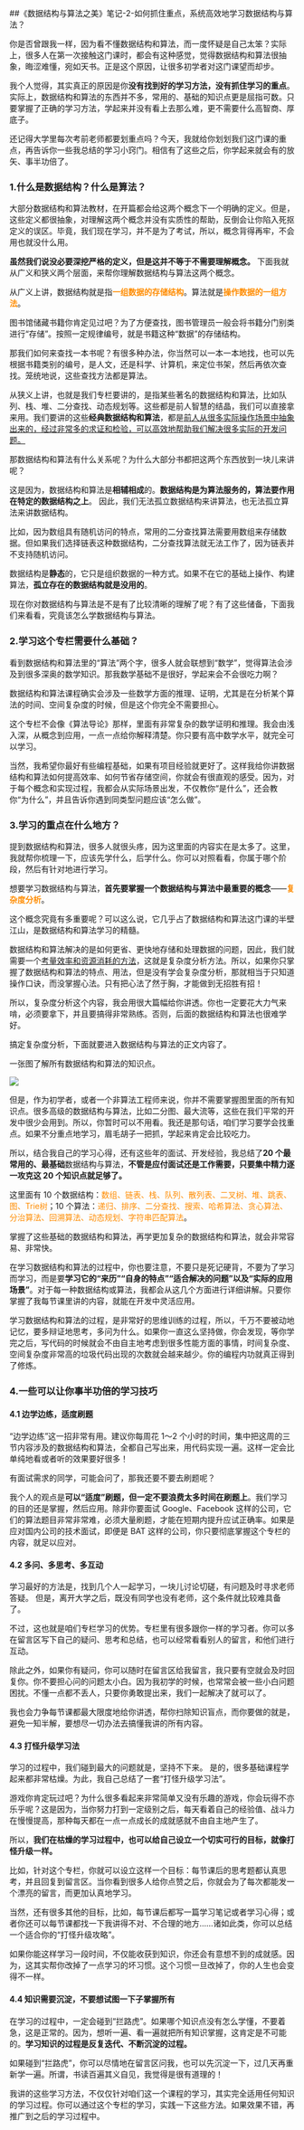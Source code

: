 ##《数据结构与算法之美》笔记-2-如何抓住重点，系统高效地学习数据结构与算法？


你是否曾跟我一样，因为看不懂数据结构和算法，而一度怀疑是自己太笨？实际上，很多人在第一次接触这门课时，都会有这种感觉，觉得数据结构和算法很抽象，晦涩难懂，宛如天书。正是这个原因，让很多初学者对这门课望而却步。 

我个人觉得，其实真正的原因是你**没有找到好的学习方法，没有抓住学习的重点**。实际上，数据结构和算法的东西并不多，常用的、基础的知识点更是屈指可数。只要掌握了正确的学习方法，学起来并没有看上去那么难，更不需要什么高智商、厚底子。 

还记得大学里每次考前老师都要划重点吗？今天，我就给你划划我们这门课的重点，再告诉你一些我总结的学习小窍门。相信有了这些之后，你学起来就会有的放矢、事半功倍了。 

### **1.什么是数据结构？什么是算法？**

大部分数据结构和算法教材，在开篇都会给这两个概念下一个明确的定义。但是，这些定义都很抽象，对理解这两个概念并没有实质性的帮助，反倒会让你陷入死抠定义的误区。毕竟，我们现在学习，并不是为了考试，所以，概念背得再牢，不会用也就没什么用。 

**虽然我们说没必要深挖严格的定义，但是这并不等于不需要理解概念。** 下面我就从广义和狭义两个层面，来帮你理解数据结构与算法这两个概念。 

从广义上讲，数据结构就是指<font color=#FF8C00>**一组数据的存储结构**</font>。算法就是<font color=#FF8C00>**操作数据的一组方法**</font>。 

图书馆储藏书籍你肯定见过吧？为了方便查找，图书管理员一般会将书籍分门别类进行“存储”。按照一定规律编号，就是书籍这种“数据”的存储结构。 

那我们如何来查找一本书呢？有很多种办法，你当然可以一本一本地找，也可以先根据书籍类别的编号，是人文，还是科学、计算机，来定位书架，然后再依次查找。笼统地说，这些查找方法都是算法。 

从狭义上讲，也就是我们专栏要讲的，是指某些著名的数据结构和算法，比如队列、栈、堆、二分查找、动态规划等。这些都是前人智慧的结晶，我们可以直接拿来用。我们要讲的这些**经典数据结构和算法**，都是<u>前人从很多实际操作场景中抽象出来的，经过非常多的求证和检验，可以高效地帮助我们解决很多实际的开发问题。</u> 

那数据结构和算法有什么关系呢？为什么大部分书都把这两个东西放到一块儿来讲呢？ 

这是因为，数据结构和算法是**相辅相成**的。**数据结构是为算法服务的，算法要作用在特定的数据结构之上**。 因此，我们无法孤立数据结构来讲算法，也无法孤立算法来讲数据结构。 

比如，因为数组具有随机访问的特点，常用的二分查找算法需要用数组来存储数据。但如果我们选择链表这种数据结构，二分查找算法就无法工作了，因为链表并不支持随机访问。 

数据结构是**静态**的，它只是组织数据的一种方式。如果不在它的基础上操作、构建算法，**孤立存在的数据结构就是没用的**。 

现在你对数据结构与算法是不是有了比较清晰的理解了呢？有了这些储备，下面我们来看看，究竟该怎么学数据结构与算法。 

### **2.学习这个专栏需要什么基础？**

看到数据结构和算法里的“算法”两个字，很多人就会联想到“数学”，觉得算法会涉及到很多深奥的数学知识。那我数学基础不是很好，学起来会不会很吃力啊？ 

数据结构和算法课程确实会涉及一些数学方面的推理、证明，尤其是在分析某个算法的时间、空间复杂度的时候，但是这个你完全不需要担心。 

这个专栏不会像《算法导论》那样，里面有非常复杂的数学证明和推理。我会由浅入深，从概念到应用，一点一点给你解释清楚。你只要有高中数学水平，就完全可以学习。 

当然，我希望你最好有些编程基础，如果有项目经验就更好了。这样我给你讲数据结构和算法如何提高效率、如何节省存储空间，你就会有很直观的感受。因为，对于每个概念和实现过程，我都会从实际场景出发，不仅教你“是什么”，还会教你“为什么”，并且告诉你遇到同类型问题应该“怎么做”。 

### **3.学习的重点在什么地方？**

提到数据结构和算法，很多人就很头疼，因为这里面的内容实在是太多了。这里，我就帮你梳理一下，应该先学什么，后学什么。你可以对照看看，你属于哪个阶段，然后有针对地进行学习。 

想要学习数据结构与算法，**首先要掌握一个数据结构与算法中最重要的概念**——<font color=#FF8C00>**复杂度分析**</font>。

这个概念究竟有多重要呢？可以这么说，它几乎占了数据结构和算法这门课的半壁江山，是数据结构和算法学习的精髓。 

数据结构和算法解决的是如何更省、更快地存储和处理数据的问题，因此，我们就需要一个<u>考量效率和资源消耗的方法</u>，这就是复杂度分析方法。所以，如果你只掌握了数据结构和算法的特点、用法，但是没有学会复杂度分析，那就相当于只知道操作口诀，而没掌握心法。只有把心法了然于胸，才能做到无招胜有招！ 

所以，复杂度分析这个内容，我会用很大篇幅给你讲透。你也一定要花大力气来啃，必须要拿下，并且要搞得非常熟练。否则，后面的数据结构和算法也很难学好。 

搞定复杂度分析，下面就要进入数据结构与算法的正文内容了。 

一张图了解所有数据结构和算法的知识点。 

![](images/SJJG+SFZM-1-0.jpg)

但是，作为初学者，或者一个非算法工程师来说，你并不需要掌握图里面的所有知识点。很多高级的数据结构与算法，比如二分图、最大流等，这些在我们平常的开发中很少会用到。所以，你暂时可以不用看。我还是那句话，咱们学习要学会找重点。如果不分重点地学习，眉毛胡子一把抓，学起来肯定会比较吃力。 

所以，结合我自己的学习心得，还有这些年的面试、开发经验，我总结了**20 个最常用的、最基础**数据结构与算法，**不管是应付面试还是工作需要，只要集中精力逐一攻克这 20 个知识点就足够了。** 

这里面有 10 个数据结构：<font color=#FF8C00>数组、链表、栈、队列、散列表、二叉树、堆、跳表、图、Trie树</font>；10 个算法：<font color=#FF8C00>递归、排序、二分查找、搜索、哈希算法、贪心算法、分治算法、回溯算法、动态规划、字符串匹配算法</font>。 

掌握了这些基础的数据结构和算法，再学更加复杂的数据结构和算法，就会非常容易、非常快。 

在学习数据结构和算法的过程中，你也要注意，不要只是死记硬背，不要为了学习而学习，而是要**学习它的“来历”“自身的特点”“适合解决的问题”以及“实际的应用场景”**。对于每一种数据结构或算法，我都会从这几个方面进行详细讲解。只要你掌握了我每节课里讲的内容，就能在开发中灵活应用。 

学习数据结构和算法的过程，是非常好的思维训练的过程，所以，千万不要被动地记忆，要多辩证地思考，多问为什么。如果你一直这么坚持做，你会发现，等你学完之后，写代码的时候就会不由自主地考虑到很多性能方面的事情，时间复杂度、空间复杂度非常高的垃圾代码出现的次数就会越来越少。你的编程内功就真正得到了修炼。 

### **4.一些可以让你事半功倍的学习技巧**

#### **4.1 边学边练，适度刷题**

“边学边练”这一招非常有用。建议你每周花 1～2 个小时的时间，集中把这周的三节内容涉及的数据结构和算法，全都自己写出来，用代码实现一遍。这样一定会比单纯地看或者听的效果要好很多！ 

有面试需求的同学，可能会问了，那我还要不要去刷题呢？ 

我个人的观点是**可以“适度”刷题，但一定不要浪费太多时间在刷题上**。我们学习的目的还是掌握，然后应用。除非你要面试 Google、Facebook 这样的公司，它们的算法题目非常非常难，必须大量刷题，才能在短期内提升应试正确率。如果是应对国内公司的技术面试，即便是 BAT 这样的公司，你只要彻底掌握这个专栏的内容，就足以应对。 

#### **4.2 多问、多思考、多互动**

学习最好的方法是，找到几个人一起学习，一块儿讨论切磋，有问题及时寻求老师答疑。 但是，离开大学之后，既没有同学也没有老师，这个条件就比较难具备了。 

不过，这也就是咱们专栏学习的优势。专栏里有很多跟你一样的学习者。你可以多在留言区写下自己的疑问、思考和总结，也可以经常看看别人的留言，和他们进行互动。 

除此之外，如果你有疑问，你可以随时在留言区给我留言，我只要有空就会及时回复你。你不要担心问的问题太小白。因为我初学的时候，也常常会被一些小白问题困扰。不懂一点都不丢人，只要你勇敢提出来，我们一起解决了就可以了。 

我也会力争每节课都最大限度地给你讲透，帮你扫除知识盲点，而你要做的就是，避免一知半解，要想尽一切办法去搞懂我讲的所有内容。 

#### **4.3 打怪升级学习法**

学习的过程中，我们碰到最大的问题就是，坚持不下来。 是的，很多基础课程学起来都非常枯燥。为此，我自己总结了一套“打怪升级学习法”。 

游戏你肯定玩过吧？为什么很多看起来非常简单又没有乐趣的游戏，你会玩得不亦乐乎呢？这是因为，当你努力打到一定级别之后，每天看着自己的经验值、战斗力在慢慢提高，那种每天都在一点一点成长的成就感就不由自主地产生了。 

所以，**我们在枯燥的学习过程中，也可以给自己设立一个切实可行的目标，就像打怪升级一样。** 

比如，针对这个专栏，你就可以设立这样一个目标：每节课后的思考题都认真思考，并且回复到留言区。当你看到很多人给你点赞之后，你就会为了每次都能发一个漂亮的留言，而更加认真地学习。 

当然，还有很多其他的目标，比如，每节课后都写一篇学习笔记或者学习心得；或者你还可以每节课都找一下我讲得不对、不合理的地方……诸如此类，你可以总结一个适合你的“打怪升级攻略”。 

如果你能这样学习一段时间，不仅能收获到知识，你还会有意想不到的成就感。因为，这其实帮你改掉了一点学习的坏习惯。这个习惯一旦改掉了，你的人生也会变得不一样。 

#### **4.4 知识需要沉淀，不要想试图一下子掌握所有**

在学习的过程中，一定会碰到“拦路虎”。如果哪个知识点没有怎么学懂，不要着急，这是正常的。因为，想听一遍、看一遍就把所有知识掌握，这肯定是不可能的。**学习知识的过程是反复迭代、不断沉淀的过程。** 

如果碰到“拦路虎”，你可以尽情地在留言区问我，也可以先沉淀一下，过几天再重新学一遍。所谓，书读百遍其义自见，我觉得是很有道理的！ 

我讲的这些学习方法，不仅仅针对咱们这一个课程的学习，其实完全适用任何知识的学习过程。你可以通过这个专栏的学习，实践一下这些方法。如果效果不错，再推广到之后的学习过程中。 

